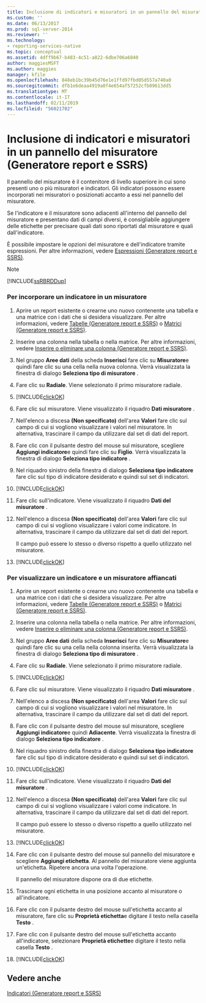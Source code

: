 ```yaml
---
title: Inclusione di indicatori e misuratori in un pannello del misuratore (Generatore report e SSRS) | Microsoft Docs
ms.custom: ''
ms.date: 06/13/2017
ms.prod: sql-server-2014
ms.reviewer: ''
ms.technology:
- reporting-services-native
ms.topic: conceptual
ms.assetid: 4dff9b67-b483-4c51-a822-6dbe706a6840
author: maggiesMSFT
ms.author: maggies
manager: kfile
ms.openlocfilehash: 848eb1bc39b45d76e1e1ffd97fbd05d557a740a0
ms.sourcegitcommit: dfb1e6deaa4919a0f4e654af57252cfb09613dd5
ms.translationtype: MT
ms.contentlocale: it-IT
ms.lasthandoff: 02/11/2019
ms.locfileid: "56021702"
---
```

# <a name="include-indicators-and-gauges-in-a-gauge-panel-report-builder-and-ssrs"></a>Inclusione di indicatori e misuratori in un pannello del misuratore (Generatore report e SSRS)
  Il pannello del misuratore è il contenitore di livello superiore in cui sono presenti uno o più misuratori e indicatori. Gli indicatori possono essere incorporati nei misuratori o posizionati accanto a essi nel pannello del misuratore.  
  
 Se l'indicatore e il misuratore sono adiacenti all'interno del pannello del misuratore e presentano dati di campi diversi, è consigliabile aggiungere delle etichette per precisare quali dati sono riportati dal misuratore e quali dall'indicatore.  
  
 È possibile impostare le opzioni del misuratore e dell'indicatore tramite espressioni. Per altre informazioni, vedere [Espressioni &#40;Generatore report e SSRS&#41;](expressions-report-builder-and-ssrs.md).  
  
> [!NOTE]  
>  [!INCLUDE[ssRBRDDup](../../includes/ssrbrddup-md.md)]  
  
### <a name="to-embed-an-indicator-in-a-gauge"></a>Per incorporare un indicatore in un misuratore  
  
1.  Aprire un report esistente o crearne uno nuovo contenente una tabella e una matrice con i dati che si desidera visualizzare. Per altre informazioni, vedere [Tabelle &#40;Generatore report e SSRS&#41;](tables-report-builder-and-ssrs.md) o [Matrici &#40;Generatore report e SSRS&#41;](create-a-matrix-report-builder-and-ssrs.md).  
  
2.  Inserire una colonna nella tabella o nella matrice. Per altre informazioni, vedere [Inserire o eliminare una colonna &#40;Generatore report e SSRS&#41;](insert-or-delete-a-column-report-builder-and-ssrs.md).  
  
3.  Nel gruppo **Aree dati** della scheda **Inserisci** fare clic su **Misuratore**e quindi fare clic su una cella nella nuova colonna. Verrà visualizzata la finestra di dialogo **Seleziona tipo di misuratore** .  
  
4.  Fare clic su **Radiale**. Viene selezionato il primo misuratore radiale.  
  
5.  [!INCLUDE[clickOK](../../../includes/clickok-md.md)]  
  
6.  Fare clic sul misuratore. Viene visualizzato il riquadro **Dati misuratore** .  
  
7.  Nell'elenco a discesa **(Non specificato)** dell'area **Valori** fare clic sul campo di cui si vogliono visualizzare i valori nel misuratore. In alternativa, trascinare il campo da utilizzare dal set di dati del report.  
  
8.  Fare clic con il pulsante destro del mouse sul misuratore, scegliere **Aggiungi indicatore**e quindi fare clic su **Figlio**. Verrà visualizzata la finestra di dialogo **Seleziona tipo indicatore** .  
  
9. Nel riquadro sinistro della finestra di dialogo **Seleziona tipo indicatore** fare clic sul tipo di indicatore desiderato e quindi sul set di indicatori.  
  
10. [!INCLUDE[clickOK](../../../includes/clickok-md.md)]  
  
11. Fare clic sull'indicatore. Viene visualizzato il riquadro **Dati del misuratore** .  
  
12. Nell'elenco a discesa **(Non specificato)** dell'area **Valori** fare clic sul campo di cui si vogliono visualizzare i valori come indicatore. In alternativa, trascinare il campo da utilizzare dal set di dati del report.  
  
     Il campo può essere lo stesso o diverso rispetto a quello utilizzato nel misuratore.  
  
13. [!INCLUDE[clickOK](../../../includes/clickok-md.md)]  
  
### <a name="to-show-an-indicator-and-gauge-side-by-side"></a>Per visualizzare un indicatore e un misuratore affiancati  
  
1.  Aprire un report esistente o crearne uno nuovo contenente una tabella e una matrice con i dati che si desidera visualizzare. Per altre informazioni, vedere [Tabelle &#40;Generatore report e SSRS&#41;](tables-report-builder-and-ssrs.md) o [Matrici &#40;Generatore report e SSRS&#41;](create-a-matrix-report-builder-and-ssrs.md).  
  
2.  Inserire una colonna nella tabella o nella matrice. Per altre informazioni, vedere [Inserire o eliminare una colonna &#40;Generatore report e SSRS&#41;](insert-or-delete-a-column-report-builder-and-ssrs.md).  
  
3.  Nel gruppo **Aree dati** della scheda **Inserisci** fare clic su **Misuratore**e quindi fare clic su una cella nella colonna inserita. Verrà visualizzata la finestra di dialogo **Seleziona tipo di misuratore** .  
  
4.  Fare clic su **Radiale**. Viene selezionato il primo misuratore radiale.  
  
5.  [!INCLUDE[clickOK](../../../includes/clickok-md.md)]  
  
6.  Fare clic sul misuratore. Viene visualizzato il riquadro **Dati misuratore** .  
  
7.  Nell'elenco a discesa **(Non specificato)** dell'area **Valori** fare clic sul campo di cui si vogliono visualizzare i valori nel misuratore. In alternativa, trascinare il campo da utilizzare dal set di dati del report.  
  
8.  Fare clic con il pulsante destro del mouse sul misuratore, scegliere **Aggiungi indicatore**e quindi **Adiacente**. Verrà visualizzata la finestra di dialogo **Seleziona tipo indicatore** .  
  
9. Nel riquadro sinistro della finestra di dialogo **Seleziona tipo indicatore** fare clic sul tipo di indicatore desiderato e quindi sul set di indicatori.  
  
10. [!INCLUDE[clickOK](../../../includes/clickok-md.md)]  
  
11. Fare clic sull'indicatore. Viene visualizzato il riquadro **Dati del misuratore** .  
  
12. Nell'elenco a discesa **(Non specificato)** dell'area **Valori** fare clic sul campo di cui si vogliono visualizzare i valori come indicatore. In alternativa, trascinare il campo da utilizzare dal set di dati del report.  
  
     Il campo può essere lo stesso o diverso rispetto a quello utilizzato nel misuratore.  
  
13. [!INCLUDE[clickOK](../../../includes/clickok-md.md)]  
  
14. Fare clic con il pulsante destro del mouse sul pannello del misuratore e scegliere **Aggiungi etichetta**. Al pannello del misuratore viene aggiunta un'etichetta. Ripetere ancora una volta l'operazione.  
  
     Il pannello del misuratore dispone ora di due etichette.  
  
15. Trascinare ogni etichetta in una posizione accanto al misuratore o all'indicatore.  
  
16. Fare clic con il pulsante destro del mouse sull'etichetta accanto al misuratore, fare clic su **Proprietà etichetta**e digitare il testo nella casella **Testo** .  
  
17. Fare clic con il pulsante destro del mouse sull'etichetta accanto all'indicatore, selezionare **Proprietà etichette**e digitare il testo nella casella **Testo** .  
  
18. [!INCLUDE[clickOK](../../../includes/clickok-md.md)]  
  
## <a name="see-also"></a>Vedere anche  
 [Indicatori &#40;Generatore report e SSRS&#41;](indicators-report-builder-and-ssrs.md)  
  
  
